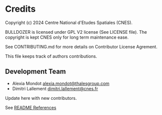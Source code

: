 # Credits

Copyright (c) 2024 Centre National d'Etudes Spatiales (CNES).

BULLDOZER is licensed under GPL V2 license (See LICENSE file).
The copyright is kept CNES only for long term maintenance ease.

See CONTRIBUTING.md for more details on Contributor License Agrement.

This file keeps track of authors contributions.


## Development Team

* Alexia Mondot <alexia.mondot@thalesgroup.com>
* Dimitri Lallement <dimitri.lallement@cnes.fr>


Update here with new contributors.

See [README References](README.md#documentation)